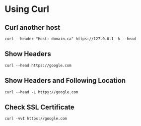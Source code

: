 # Using Curl
## Curl another host 
```
curl --header "Host: domain.ca" https://127.0.0.1 -k --head
```
## Show Headers
```
curl --head https://google.com
```
## Show Headers and Following Location
```
curl --head -L https://google.com
```
## Check SSL Certificate
```
curl -vvI https://google.com
```